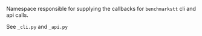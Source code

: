 Namespace responsible for supplying the callbacks for `benchmarkstt` cli and api calls.

See `_cli.py` and `_api.py`

